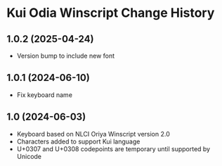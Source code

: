 Kui Odia Winscript Change History
====================

1.0.2 (2025-04-24)
----------------
* Version bump to include new font

1.0.1 (2024-06-10)
----------------
* Fix keyboard name

1.0 (2024-06-03)
----------------
* Keyboard based on NLCI Oriya Winscript version 2.0
* Characters added to support Kui language
* U+0307 and U+0308 codepoints are temporary until supported by Unicode

